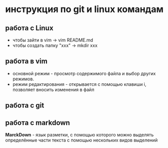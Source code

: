 # инструкция по git и linux командам
## работа с Linux
* чтобы зайти в vim -> vim README.md
* чтобы создать папку "ххх" -> mkdir xxx 
## работа в vim 
 * основной режим - просмотр содержимого файла и выбор других режимов.
 * режим редактирования - открывается с помощью клавиши i, позволяет вносить изменения в файл
## работа с git

## работа с markdown
**MarckDown** - язык разметки, с помощью которого можно выделять определённые части текста с помощью нескольких видов выделений 

